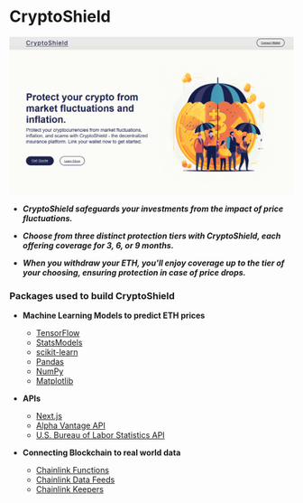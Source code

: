 # CryptoShield

![crypto](./coins/CryptoShield.png)


- ***CryptoShield safeguards your investments from the impact of price fluctuations.***

- ***Choose from three distinct protection tiers with CryptoShield, each offering coverage for 3, 6, or 9 months.***

- ***When you withdraw your ETH, you'll enjoy coverage up to the tier of your choosing, ensuring protection in case of price drops.***

### Packages used to build CryptoShield

- **Machine Learning Models to predict ETH prices**

    - [TensorFlow](https://www.tensorflow.org/)
    - [StatsModels](https://www.statsmodels.org/stable/index.html)
    - [scikit-learn](https://scikit-learn.org/stable/)
    - [Pandas](https://pandas.pydata.org/)
    - [NumPy](https://numpy.org/)
    - [Matplotlib](https://matplotlib.org/)

- **APIs**

    - [Next.js](https://nextjs.org/)
    - [Alpha Vantage API](https://www.alphavantage.co/documentation/)
    - [U.S. Bureau of Labor Statistics API](https://www.bls.gov/developers/home.htm)

- **Connecting Blockchain to real world data**

    - [Chainlink Functions](https://docs.chain.link/chainlink-functions)
    - [Chainlink Data Feeds](https://data.chain.link/)
    - [Chainlink Keepers](https://docs.chain.link/chainlink-automation/introduction)






